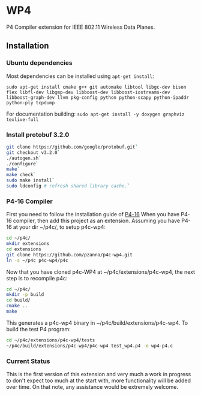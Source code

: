 # WP4
P4 Compiler extension for IEEE 802.11 Wireless Data Planes.

## Installation

### Ubuntu dependencies

Most dependencies can be installed using `apt-get install`:

`sudo apt-get install cmake g++ git automake libtool libgc-dev bison flex
libfl-dev libgmp-dev libboost-dev libboost-iostreams-dev
libboost-graph-dev llvm pkg-config python python-scapy python-ipaddr python-ply
tcpdump`

For documentation building:
`sudo apt-get install -y doxygen graphviz texlive-full`

### Install protobuf 3.2.0
```bash
git clone https://github.com/google/protobuf.git`
git checkout v3.2.0`
./autogen.sh`
./configure`
make`
make check`
sudo make install`
sudo ldconfig # refresh shared library cache.`
```

### P4-16 Compiler
First you need to follow the installation guide of [P4-16](https://github.com/p4lang/p4c/)
When you have P4-16 compiler, then add this project as an extension.
Assuming you have P4-16 at your dir  ~/p4c/, to setup p4c-wp4:
```bash
cd ~/p4c/
mkdir extensions
cd extensions
git clone https://github.com/pzanna/p4c-wp4.git
ln -s ~/p4c p4c-wp4/p4c
```
Now that you have cloned p4c-WP4 at ~/p4c/extensions/p4c-wp4, the next step is to
recompile p4c:
```bash
cd ~/p4c/
mkdir -p build
cd build/
cmake ..
make
```
This generates a p4c-wp4 binary in ~/p4c/build/extensions/p4c-wp4.
To build the test P4 program:
```bash
cd ~/p4c/extensions/p4c-wp4/tests
~/p4c/build/extensions/p4c-wp4/p4c-wp4 test_wp4.p4 -o wp4-p4.c
```

### Current Status
This is the first version of this extension and very much a work in progress to don't expect too much at the start with, more functionality will be added over time. On that note, any assistance would be extremely welcome.
